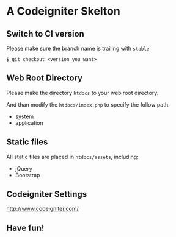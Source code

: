 # A Codeigniter Skelton


## Switch to CI version

Please make sure the branch name is trailing with `stable`.

```
$ git checkout <version_you_want>
```

## Web Root Directory

Please make the directory `htdocs` to your web root directory.

And than modify the `htdocs/index.php` to specify the follow path:

+ system
+ application


## Static files

All static files are placed in `htdocs/assets`, including:

+ jQuery
+ Bootstrap


## Codeigniter Settings

http://www.codeigniter.com/


## Have fun!
